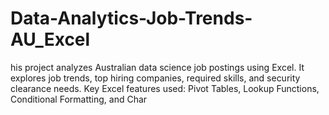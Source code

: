 # Data-Analytics-Job-Trends-AU_Excel
his project analyzes Australian data science job postings using Excel. It explores job trends, top hiring companies, required skills, and security clearance needs. Key Excel features used: Pivot Tables, Lookup Functions, Conditional Formatting, and Char
